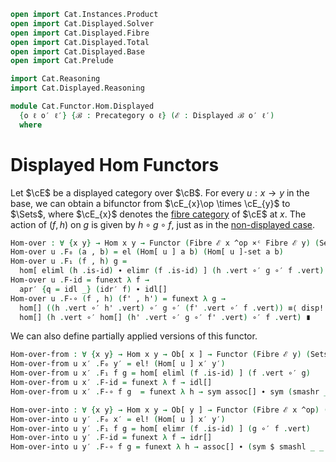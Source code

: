 ```agda
open import Cat.Instances.Product
open import Cat.Displayed.Solver
open import Cat.Displayed.Fibre
open import Cat.Displayed.Total
open import Cat.Displayed.Base
open import Cat.Prelude

import Cat.Reasoning
import Cat.Displayed.Reasoning

module Cat.Functor.Hom.Displayed
  {o ℓ o′ ℓ′} {ℬ : Precategory o ℓ} (ℰ : Displayed ℬ o′ ℓ′)
  where
```

<!--
```agda
open Cat.Reasoning ℬ
open Displayed ℰ
open Cat.Displayed.Reasoning ℰ
open Functor
```
-->

# Displayed Hom Functors

Let $\cE$ be a displayed category over $\cB$. For every $u : x \to y$
in the base, we can obtain a bifunctor from $\cE_{x}\op \times \cE_{y}$
to $\Sets$, where $\cE_{x}$ denotes the [fibre category] of $\cE$ at $x$.
The action of $(f, h)$ on $g$ is given by $h \circ g \circ f$, just as
in the [non-displayed case].

[bifunctor]: Cat.Functor.Bifunctor.html
[fibre category]: Cat.Displayed.Fibre.html
[non-displayed case]: Cat.Functor.Hom.html

```agda
Hom-over : ∀ {x y} → Hom x y → Functor (Fibre ℰ x ^op ×ᶜ Fibre ℰ y) (Sets ℓ′)
Hom-over u .F₀ (a , b) = el (Hom[ u ] a b) (Hom[ u ]-set a b)
Hom-over u .F₁ (f , h) g =
  hom[ eliml (h .is-id) ∙ elimr (f .is-id) ] (h .vert ∘′ g ∘′ f .vert)
Hom-over u .F-id = funext λ f →
  apr′ {q = idl _} (idr′ f) ∙ idl[]
Hom-over u .F-∘ (f , h) (f' , h') = funext λ g →
  hom[] ((h .vert ∘′ h' .vert) ∘′ g ∘′ (f' .vert ∘′ f .vert)) ≡⟨ disp! ℰ ⟩
  hom[] (h .vert ∘′ hom[] (h' .vert ∘′ g ∘′ f' .vert) ∘′ f .vert) ∎
```

We can also define partially applied versions of this functor.

```agda
Hom-over-from : ∀ {x y} → Hom x y → Ob[ x ] → Functor (Fibre ℰ y) (Sets ℓ′)
Hom-over-from u x′ .F₀ y′ = el! (Hom[ u ] x′ y′)
Hom-over-from u x′ .F₁ f g = hom[ eliml (f .is-id) ] (f .vert ∘′ g)
Hom-over-from u x′ .F-id = funext λ f → idl[]
Hom-over-from u x′ .F-∘ f g  = funext λ h → sym assoc[] ∙ sym (smashr _ _)

Hom-over-into : ∀ {x y} → Hom x y → Ob[ y ] → Functor (Fibre ℰ x ^op) (Sets ℓ′)
Hom-over-into u y′ .F₀ x′ = el! (Hom[ u ] x′ y′)
Hom-over-into u y′ .F₁ f g = hom[ elimr (f .is-id) ] (g ∘′ f .vert)
Hom-over-into u y′ .F-id = funext λ f → idr[]
Hom-over-into u y′ .F-∘ f g = funext λ h → assoc[] ∙ (sym $ smashl _ _ )
```
